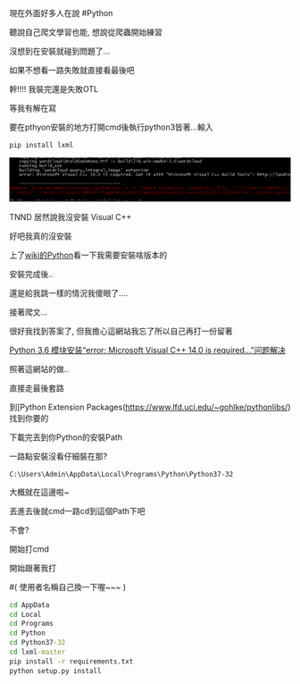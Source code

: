 現在外面好多人在說 #Python

聽說自己爬文學習也能, 想說從爬蟲開始練習

沒想到在安裝就碰到問題了...

如果不想看一路失敗就直接看最後吧

幹!!!! 我裝完還是失敗OTL

等我有解在寫

要在pthyon安裝的地方打開cmd後執行python3皆著...輸入

```python
pip install lxml
```
![](https://raw.githubusercontent.com/goelin66/Nospeek/74b9e39e39657a9efdea6988a541ee23b59fcc82/pic/Loss.PNG)

TNND 居然說我沒安裝 Visual C++

好吧我真的沒安裝

上了[wiki的Python](https://wiki.python.org/moin/WindowsCompilers)看一下我需要安裝啥版本的

安裝完成後..

還是給我跳一樣的情況我傻眼了....

接著爬文...

很好我找到答案了, 但我擔心這網站我忘了所以自己再打一份留著

[Python 3.6 模块安装“error: Microsoft Visual C++ 14.0 is required...”问题解决](https://blog.csdn.net/u011389474/article/details/60764926)

照著這網站的做..

直接走最後套路

到[Python Extension Packages(https://www.lfd.uci.edu/~gohlke/pythonlibs/)找到你要的

下載完丟到你Python的安裝Path

一路點安裝沒看仔細裝在那?

```
C:\Users\Admin\AppData\Local\Programs\Python\Python37-32
```

大概就在這邊啦~

丟進去後就cmd一路cd到這個Path下吧

不會?

開始打cmd

開始跟著我打 

#( 使用者名稱自己換一下喔~~~ )

```cmd
cd AppData
cd Local
cd Programs
cd Python
cd Python37-32
cd lxml-master
pip install -r requirements.txt
python setup.py install
```
